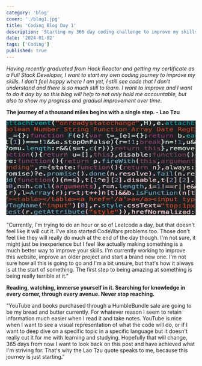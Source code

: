 ```yaml
---
category: 'blog'
cover: './blog1.jpg'
title: 'Coding Blog Day 1'
description: 'Starting my 365 day coding challenge to improve my skills and expand my knowledge.'
date: '2024-01-02'
tags: ['Coding']
published: true
---
```


_Having recently graduated from Hack Reactor and getting my certificate as a Full Stack Developer, I want to start my own coding journey to improve my skills. I don't feel happy where I am yet, I still see code that I don't understand and there is so much still to learn. I want to improve and I want to do it day by so this blog will help to not only hold me accountable, but also to show my progress and gradual improvement over time._

**The journey of a thousand miles begins with a single step. - Lao Tzu**

![Aliquet vel mollis nec](./blog1.jpg)

"Currently, I'm trying to do an hour or so of Leetcode a day, but that doesn't feel like it will cut it. I've also started CodeWars problems too. Those don't feel like they will really do much at the end of the day though. I'm not sure, it might just be inexperience but I feel like actually making something is a much better way to improve your skills. I'm currently working to improve this website, improve an older project and start a brand new one. I'm not sure how all this is going to go and I'm a bit unsure, but that's how it always is at the start of something. The first step to being amazing at something is being really terrible at it."

**Reading, watching, immerse yourself in it. Searching for knowledge in every corner, through every avenue. Never stop reaching.**

"YouTube and books purchased through a HumbleBundle sale are going to be my bread and butter currently. For whatever reason I seem to retain information much easier when I read it and take notes. YouTube is nice when I want to see a visual representation of what the code will do, or if I want to deep dive on a specific topic in a specific language but it doesn't really cut it for me with learning and studying. Hopefully that will change, 365 days from now I want to look back on this post and have achieved what I'm striving for. That's why the Lao Tzu quote speaks to me, because this journey is just starting."
